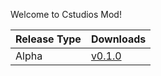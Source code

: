 Welcome to Cstudios Mod!

Release Type | Downloads
----------|---------
Alpha | [v0.1.0](https://github.com/TeamCstudios/CStudiosMod/releases/tag/0.1.0)

